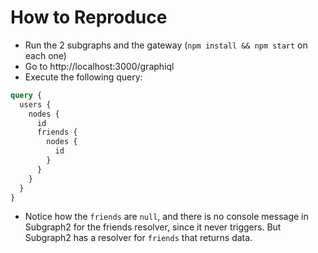 # How to Reproduce
* Run the 2 subgraphs and the gateway (`npm install && npm start` on each one)
* Go to http://localhost:3000/graphiql
* Execute the following query:
```graphql
query {
  users {
    nodes {
      id
      friends {
        nodes {
          id 
        }
      }
    }
  }
}
```
* Notice how the `friends` are `null`, and there is no console message in Subgraph2 for the friends resolver, since it never triggers. But Subgraph2 has a resolver for `friends` that returns data.
